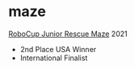 # maze
[RoboCup Junior Rescue Maze](https://junior.robocup.org/rcj-rescue-maze/) 2021
- 2nd Place USA Winner
- International Finalist
